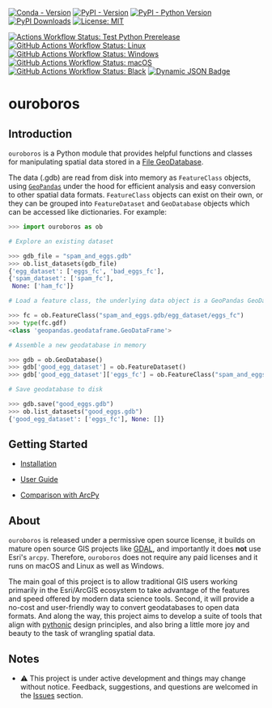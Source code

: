 [![Conda - Version](https://img.shields.io/conda/vn/conda-forge/ouroboros-gis.svg)](https://anaconda.org/conda-forge/ouroboros-gis)
[![PyPI - Version](https://img.shields.io/pypi/v/ouroboros-gis)](https://pypi.org/project/ouroboros-gis/)
[![PyPI - Python Version](https://img.shields.io/pypi/pyversions/ouroboros-gis)](https://pypi.org/project/ouroboros-gis/)
[![PyPI Downloads](https://static.pepy.tech/badge/ouroboros-gis/month)](https://pepy.tech/projects/ouroboros-gis)
[![License: MIT](https://img.shields.io/badge/License-MIT-lightgrey.svg?logo=)](https://github.com/corbel-spatial/ouroboros/blob/main/LICENSE)

[![Actions Workflow Status: Test Python Prerelease](https://img.shields.io/github/actions/workflow/status/corbel-spatial/ouroboros/py-prerelease.yml?label=3.14-rc3
)](https://github.com/corbel-spatial/ouroboros/actions/workflows/py-prerelease.yml)
[![GitHub Actions Workflow Status: Linux](https://img.shields.io/github/actions/workflow/status/corbel-spatial/ouroboros/pytest-linux.yml?label=Linux&logo=linux&logoColor=white)](https://github.com/corbel-spatial/ouroboros/actions/workflows/pytest-linux.yml)
[![GitHub Actions Workflow Status: Windows](https://img.shields.io/github/actions/workflow/status/corbel-spatial/ouroboros/pytest-windows.yml?label=Windows)](https://github.com/corbel-spatial/ouroboros/actions/workflows/pytest-windows.yml)
[![GitHub Actions Workflow Status: macOS](https://img.shields.io/github/actions/workflow/status/corbel-spatial/ouroboros/pytest-macos.yml?label=macOS)](https://github.com/corbel-spatial/ouroboros/actions/workflows/pytest-macos.yml)
[![GitHub Actions Workflow Status: Black](https://img.shields.io/github/actions/workflow/status/corbel-spatial/ouroboros/ruff.yml?label=Ruff)](https://github.com/corbel-spatial/ouroboros/actions/workflows/ruff.yml)
[![Dynamic JSON Badge](https://img.shields.io/badge/dynamic/json?url=https%3A%2F%2Fraw.githubusercontent.com%2Fcorbel-spatial%2Fouroboros%2Frefs%2Fheads%2Fmain%2Fdocs%2Fpytest_coverage.json&query=%24.summary.percent_covered&suffix=%25&label=Coverage&color=brightgreen)](https://github.com/corbel-spatial/ouroboros/actions/workflows/coverage.yml)

# ouroboros

## Introduction

`ouroboros` is a Python module that provides helpful functions and classes for manipulating spatial data stored in a [File GeoDatabase](https://en.wikipedia.org/wiki/Geodatabase_(Esri)). 

The data (.gdb) are read from disk into memory as `FeatureClass` objects, using [`GeoPandas`](https://geopandas.org/en/stable/getting_started/introduction.html) 
under the hood for efficient analysis and easy conversion to other spatial data formats.
`FeatureClass` objects can exist on their own, or they can be grouped into `FeatureDataset` and `GeoDatabase` objects 
which can be accessed like dictionaries. For example:

```python
>>> import ouroboros as ob

# Explore an existing dataset

>>> gdb_file = "spam_and_eggs.gdb"
>>> ob.list_datasets(gdb_file)
{'egg_dataset': ['eggs_fc', 'bad_eggs_fc'],
{'spam_dataset': ['spam_fc'],
 None: ['ham_fc']}

# Load a feature class, the underlying data object is a GeoPandas GeoDataFrame

>>> fc = ob.FeatureClass("spam_and_eggs.gdb/egg_dataset/eggs_fc")
>>> type(fc.gdf)
<class 'geopandas.geodataframe.GeoDataFrame'>

# Assemble a new geodatabase in memory

>>> gdb = ob.GeoDatabase()
>>> gdb['good_egg_dataset'] = ob.FeatureDataset()
>>> gdb['good_egg_dataset']['eggs_fc'] = ob.FeatureClass("spam_and_eggs.gdb/eggs_fc")

# Save geodatabase to disk

>>> gdb.save("good_eggs.gdb")
>>> ob.list_datasets("good_eggs.gdb")
{'good_egg_dataset': ['eggs_fc'], None: []}
```

## Getting Started

- [Installation](https://ouroboros-gis.readthedocs.io/en/latest/installation.html)

- [User Guide](https://ouroboros-gis.readthedocs.io/en/latest/user_guide.html)
 
- [Comparison with ArcPy](https://ouroboros-gis.readthedocs.io/en/latest/notebooks/arcpy_comparison.html)

## About

`ouroboros` is released under a permissive open source license, it builds on mature open source GIS projects like 
[GDAL](https://gdal.org/), and importantly it does **not** use Esri's `arcpy`.
Therefore, `ouroboros` does not require any paid licenses and it runs on macOS and Linux as well as Windows.

The main goal of this project is to allow traditional GIS users working primarily in the Esri/ArcGIS ecosystem to take
advantage of the features and speed offered by modern data science tools. Second, it will provide a no-cost and
user-friendly way to convert geodatabases to open data formats. And along the way, this project aims to develop a 
suite of tools that align with [pythonic](https://peps.python.org/pep-0020/) design principles, and also bring a
little more joy and beauty to the task of wrangling spatial data.

## Notes

- ⚠️ This project is under active development and things may change without notice. Feedback, suggestions, and questions are welcomed in the [Issues](https://github.com/corbel-spatial/ouroboros/issues) section.
